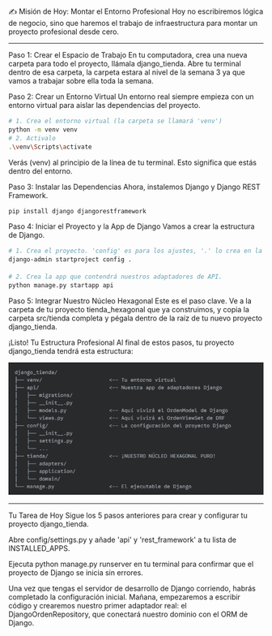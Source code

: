 ✍️ Misión de Hoy: Montar el Entorno Profesional
Hoy no escribiremos lógica de negocio, sino que haremos el trabajo de infraestructura para montar un proyecto profesional desde cero.

---

Paso 1: Crear el Espacio de Trabajo
En tu computadora, crea una nueva carpeta para todo el proyecto, llámala django_tienda. Abre tu terminal dentro de esa carpeta, la carpeta estara al nivel de la semana 3 ya que vamos a trabajar sobre ella toda la semana.

Paso 2: Crear un Entorno Virtual
Un entorno real siempre empieza con un entorno virtual para aislar las dependencias del proyecto.

```bash
# 1. Crea el entorno virtual (la carpeta se llamará 'venv')
python -m venv venv
# 2. Activalo
.\venv\Scripts\activate
```
Verás (venv) al principio de la línea de tu terminal. Esto significa que estás dentro del entorno.

Paso 3: Instalar las Dependencias
Ahora, instalemos Django y Django REST Framework.

```bash
pip install django djangorestframework
```

Paso 4: Iniciar el Proyecto y la App de Django
Vamos a crear la estructura de Django.

```bash
# 1. Crea el proyecto. 'config' es para los ajustes, '.' lo crea en la carpeta actual.
django-admin startproject config .

# 2. Crea la app que contendrá nuestros adaptadores de API.
python manage.py startapp api
```

Paso 5: Integrar Nuestro Núcleo Hexagonal
Este es el paso clave. Ve a la carpeta de tu proyecto tienda_hexagonal que ya construimos, y copia la carpeta src/tienda completa y pégala dentro de la raíz de tu nuevo proyecto django_tienda.

¡Listo! Tu Estructura Profesional
Al final de estos pasos, tu proyecto django_tienda tendrá esta estructura:

![estructura de carpetas](django_tienda_structure.png)

---

Tu Tarea de Hoy
Sigue los 5 pasos anteriores para crear y configurar tu proyecto django_tienda.

Abre config/settings.py y añade 'api' y 'rest_framework' a tu lista de INSTALLED_APPS.

Ejecuta python manage.py runserver en tu terminal para confirmar que el proyecto de Django se inicia sin errores.

Una vez que tengas el servidor de desarrollo de Django corriendo, habrás completado la configuración inicial. Mañana, empezaremos a escribir código y crearemos nuestro primer adaptador real: el DjangoOrdenRepository, que conectará nuestro dominio con el ORM de Django.